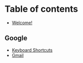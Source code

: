 # Table of contents

* [Welcome!](README.md)

## Google

* [Keyboard Shortcuts](google/keyboard-shortcuts.md)
* [Gmail](google/gmail.md)

